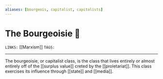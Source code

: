 ```yaml
---
aliases: [bourgeois, capitalist, capitalists]
---
```

# The Bourgeoisie 🎩
`LINKS:` [[Marxism]]
`TAGS:` 

---
The bourgeoisie, or capitalist class, is the class that lives entirely or almost entirely off of the [[surplus value]] creted by the [[proletariat]]. This class exercises its influence through [[state]] and [[media]].
